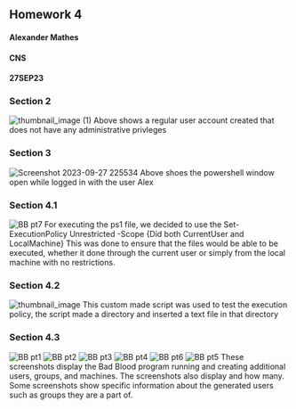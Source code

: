 ## Homework 4
#### Alexander Mathes
#### CNS
#### 27SEP23

### Section 2
![thumbnail_image (1)](https://github.com/RoboTurtle/CNS/assets/70544712/7422e8e3-3056-43fd-ab5e-f0230f255934)
Above shows a regular user account created that does not have any administrative privleges

### Section 3
![Screenshot 2023-09-27 225534](https://github.com/RoboTurtle/CNS/assets/70544712/4f02b655-7217-4ca0-9442-4de1aede34fb)
Above shoes the powershell window open while logged in with the user Alex

### Section 4.1
![BB pt7](https://github.com/RoboTurtle/CNS/assets/70544712/61c43779-375e-49e8-b891-fa41ac6894ea)
For executing the ps1 file, we decided to use the Set-ExecutionPolicy Unrestricted -Scope {Did both CurrentUser and LocalMachine}
This was done to ensure that the files would be able to be executed, whether it done through the current user or simply from the local machine with no restrictions.

### Section 4.2
![thumbnail_image](https://github.com/RoboTurtle/CNS/assets/70544712/a27b3857-05ae-470f-b540-92e490379abb)
This custom made script was used to test the execution policy, the script made a directory and inserted a text file in that directory

### Section 4.3
![BB pt1](https://github.com/RoboTurtle/CNS/assets/70544712/8470bdf2-c53a-4278-82f6-21b58bbdb31b)
![BB pt2](https://github.com/RoboTurtle/CNS/assets/70544712/8c2d7813-33bb-46f5-a87e-ec4338cf0e53)
![BB pt3](https://github.com/RoboTurtle/CNS/assets/70544712/d76279af-db11-41a3-a84a-58cbbb1f3b0c)
![BB pt4](https://github.com/RoboTurtle/CNS/assets/70544712/cec4b344-3e4b-401d-8094-65998ce662a5)
![BB pt6](https://github.com/RoboTurtle/CNS/assets/70544712/26816e11-f785-4a6f-9086-f8844b26baae)
![BB pt5](https://github.com/RoboTurtle/CNS/assets/70544712/b8ec5abf-361b-497a-ba09-853a69ea9607)
These screenshots display the Bad Blood program running and creating additional users, groups, and machines. The screenshots also display and how many.
Some screenshots show specific information about the generated users such as groups they are a part of.





